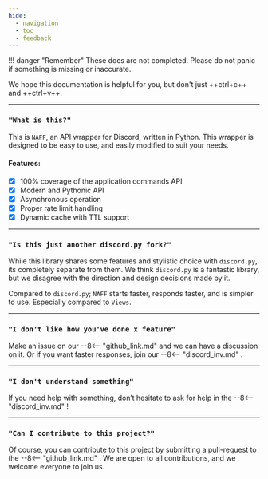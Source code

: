 ```yaml
---
hide:
  - navigation
  - toc
  - feedback
---
```

!!! danger "Remember"
    These docs are not completed. Please do not panic if something is missing or inaccurate.

We hope this documentation is helpful for you, but don't just ++ctrl+c++ and ++ctrl+v++.

___
### `"What is this?"`
This is `NAFF`, an API wrapper for Discord, written in Python. This wrapper is designed to be easy to use, and easily modified to suit your needs.

#### Features:
- [x] 100% coverage of the application commands API
- [x] Modern and Pythonic API
- [x] Asynchronous operation
- [x] Proper rate limit handling
- [x] Dynamic cache with TTL support

___
### `"Is this just another discord.py fork?"`
While this library shares some features and stylistic choice with `discord.py`, its completely separate from them. We think `discord.py` is a fantastic library, but we disagree with the direction and design decisions made by it.

Compared to `discord.py`; `NAFF` starts faster, responds faster, and is simpler to use. Especially compared to `Views`.

___
### `"I don't like how you've done x feature"`
Make an issue on our
--8<-- "github_link.md"
and we can have a discussion on it. Or if you want faster responses, join our
--8<-- "discord_inv.md"
.

___
### `"I don't understand something"`
If you need help with something, don’t hesitate to ask for help in the
--8<-- "discord_inv.md"
!

___
### `"Can I contribute to this project?"`
Of course, you can contribute to this project by submitting a pull-request to the
--8<-- "github_link.md"
. We are open to all contributions, and we welcome everyone to join us.
